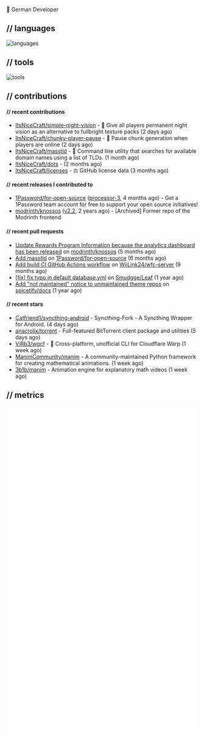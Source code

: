 👋 German Developer

## // languages
![languages](https://skillicons.dev/icons?i=py,go,bash)

## // tools

![tools](https://skillicons.dev/icons?i=androidstudio,arch,aws,azure,cloudflare,discord,docker,figma,fediverse,gcp,git,github,githubactions,gitlab,grafana,idea,jenkins,linux,mastodon,mongodb,nodejs,prometheus,raspberrypi,selenium,svg,twitter,workers,vercel,visualstudio,vscode)

## // contributions

#### // recent contributions

- [ItsNiceCraft/simple-night-vision](https://github.com/ItsNiceCraft/simple-night-vision) - 🔦 Give all players permanent night vision as an alternative to fullbright texture packs (2 days ago)
- [ItsNiceCraft/chunky-player-pause](https://github.com/ItsNiceCraft/chunky-player-pause) - 🚦 Pause chunk generation when players are online (2 days ago)
- [ItsNiceCraft/masstld](https://github.com/ItsNiceCraft/masstld) - 🧭 Command line utility that searches for available domain names using a list of TLDs. (1 month ago)
- [ItsNiceCraft/dots](https://github.com/ItsNiceCraft/dots) -  (2 months ago)
- [ItsNiceCraft/licenses](https://github.com/ItsNiceCraft/licenses) - ⚖️ GitHub license data (3 months ago)

#### // recent releases I contributed to

- [1Password/for-open-source](https://github.com/1Password/for-open-source) ([processor-3](https://github.com/1Password/for-open-source/releases/tag/processor-3), 4 months ago) - Get a 1Password team account for free to support your open source initiatives!
- [modrinth/knossos](https://github.com/modrinth/knossos) ([v2.2](https://github.com/modrinth/knossos/releases/tag/v2.2), 2 years ago) - [Archived] Former repo of the Modrinth frontend

#### // recent pull requests

- [Update Rewards Program Information because the analytics dashboard has been released](https://github.com/modrinth/knossos/pull/1712) on [modrinth/knossos](https://github.com/modrinth/knossos) (5 months ago)
- [Add masstld](https://github.com/1Password/for-open-source/pull/930) on [1Password/for-open-source](https://github.com/1Password/for-open-source) (6 months ago)
- [Add build CI GitHub Actions workflow](https://github.com/WiiLink24/wfc-server/pull/38) on [WiiLink24/wfc-server](https://github.com/WiiLink24/wfc-server) (9 months ago)
- [[fix] fix typo in default database.yml](https://github.com/Smudgge/Leaf/pull/77) on [Smudgge/Leaf](https://github.com/Smudgge/Leaf) (1 year ago)
- [Add &#34;not maintained&#34; notice to unmaintained theme repos](https://github.com/spicetify/docs/pull/110) on [spicetify/docs](https://github.com/spicetify/docs) (1 year ago)

#### // recent stars

- [Catfriend1/syncthing-android](https://github.com/Catfriend1/syncthing-android) - Syncthing-Fork - A Syncthing Wrapper for Android. (4 days ago)
- [anacrolix/torrent](https://github.com/anacrolix/torrent) - Full-featured BitTorrent client package and utilities (5 days ago)
- [ViRb3/wgcf](https://github.com/ViRb3/wgcf) - 🚤 Cross-platform, unofficial CLI for Cloudflare Warp (1 week ago)
- [ManimCommunity/manim](https://github.com/ManimCommunity/manim) - A community-maintained Python framework for creating mathematical animations.  (1 week ago)
- [3b1b/manim](https://github.com/3b1b/manim) - Animation engine for explanatory math videos (1 week ago)

## // metrics

![metrics](/github-metrics.svg)